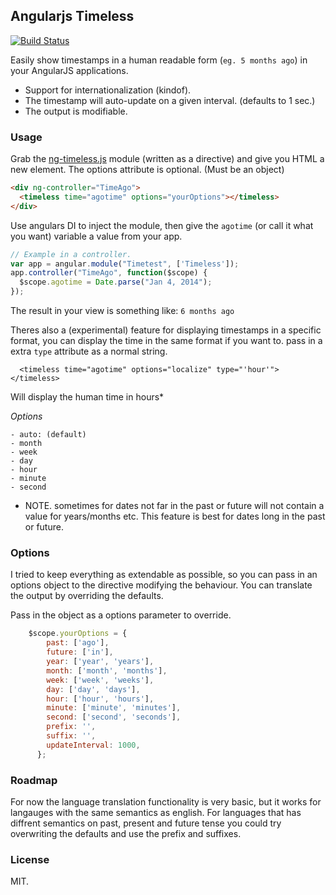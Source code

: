 ## Angularjs Timeless

[![Build Status](https://travis-ci.org/stormpat/Timeless.svg?branch=master)](https://travis-ci.org/stormpat/Timeless)

Easily show timestamps in a human readable form (```eg. 5 months ago```) in your AngularJS applications.

- Support for internationalization (kindof).
- The timestamp will auto-update on a given interval. (defaults to 1 sec.)
- The output is modifiable.

### Usage

Grab the [ng-timeless.js](https://github.com/stormpat/Timeless/blob/master/src/ng-timeless.js) module (written as a directive) and give you HTML a new element.
The options attribute is optional. (Must be an object)

```html
<div ng-controller="TimeAgo">
  <timeless time="agotime" options="yourOptions"></timeless>
</div>
```

Use angulars DI to inject the module, then give the ```agotime``` (or call it what you want) variable a value from your app.

```js
// Example in a controller.
var app = angular.module("Timetest", ['Timeless']);
app.controller("TimeAgo", function($scope) {
  $scope.agotime = Date.parse("Jan 4, 2014");
});
```

The result in your view is something like: ```6 months ago```

Theres also a (experimental) feature for displaying timestamps in a specific format, you can display the time in the same
format if you want to. pass in a extra ```type``` attribute as a normal string.

```
  <timeless time="agotime" options="localize" type="'hour'"></timeless>
```

Will display the human time in hours*

*Options*

    - auto: (default)
    - month
    - week
    - day
    - hour
    - minute
    - second

* NOTE. sometimes for dates not far in the past or future will not contain a value for years/months etc. This feature
is best for dates long in the past or future.

### Options

I tried to keep everything as extendable as possible, so you can pass in an options object to
the directive modifying the behaviour. You can translate the output by overriding the defaults.

Pass in the object as a options parameter to override.

```js
    $scope.yourOptions = {
        past: ['ago'],
        future: ['in'],
        year: ['year', 'years'],
        month: ['month', 'months'],
        week: ['week', 'weeks'],
        day: ['day', 'days'],
        hour: ['hour', 'hours'],
        minute: ['minute', 'minutes'],
        second: ['second', 'seconds'],
        prefix: '',
        suffix: '',
        updateInterval: 1000,
      };
```

### Roadmap

For now the language translation functionality is very basic, but it works for langauges with the same
semantics as english. For languages that has diffrent semantics on past, present and future tense
you could try overwriting the defaults and use the prefix and suffixes.


### License

MIT.


